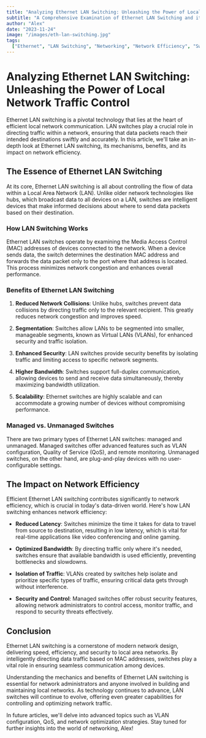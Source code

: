 ```yaml
---
title: "Analyzing Ethernet LAN Switching: Unleashing the Power of Local Network Traffic Control"
subtitle: "A Comprehensive Examination of Ethernet LAN Switching and its Role in Network Efficiency"
author: "Alex"
date: "2023-11-24"
image: "/images/eth-lan-switching.jpg"
tags:
  ["Ethernet", "LAN Switching", "Networking", "Network Efficiency", "Switches"]
---
```


# Analyzing Ethernet LAN Switching: Unleashing the Power of Local Network Traffic Control

Ethernet LAN switching is a pivotal technology that lies at the heart of efficient local network communication. LAN switches play a crucial role in directing traffic within a network, ensuring that data packets reach their intended destinations swiftly and accurately. In this article, we'll take an in-depth look at Ethernet LAN switching, its mechanisms, benefits, and its impact on network efficiency.

## The Essence of Ethernet LAN Switching

At its core, Ethernet LAN switching is all about controlling the flow of data within a Local Area Network (LAN). Unlike older network technologies like hubs, which broadcast data to all devices on a LAN, switches are intelligent devices that make informed decisions about where to send data packets based on their destination.

### How LAN Switching Works

Ethernet LAN switches operate by examining the Media Access Control (MAC) addresses of devices connected to the network. When a device sends data, the switch determines the destination MAC address and forwards the data packet only to the port where that address is located. This process minimizes network congestion and enhances overall performance.

### Benefits of Ethernet LAN Switching

1. **Reduced Network Collisions**: Unlike hubs, switches prevent data collisions by directing traffic only to the relevant recipient. This greatly reduces network congestion and improves speed.

2. **Segmentation**: Switches allow LANs to be segmented into smaller, manageable segments, known as Virtual LANs (VLANs), for enhanced security and traffic isolation.

3. **Enhanced Security**: LAN switches provide security benefits by isolating traffic and limiting access to specific network segments.

4. **Higher Bandwidth**: Switches support full-duplex communication, allowing devices to send and receive data simultaneously, thereby maximizing bandwidth utilization.

5. **Scalability**: Ethernet switches are highly scalable and can accommodate a growing number of devices without compromising performance.

### Managed vs. Unmanaged Switches

There are two primary types of Ethernet LAN switches: managed and unmanaged. Managed switches offer advanced features such as VLAN configuration, Quality of Service (QoS), and remote monitoring. Unmanaged switches, on the other hand, are plug-and-play devices with no user-configurable settings.

## The Impact on Network Efficiency

Efficient Ethernet LAN switching contributes significantly to network efficiency, which is crucial in today's data-driven world. Here's how LAN switching enhances network efficiency:

- **Reduced Latency**: Switches minimize the time it takes for data to travel from source to destination, resulting in low latency, which is vital for real-time applications like video conferencing and online gaming.

- **Optimized Bandwidth**: By directing traffic only where it's needed, switches ensure that available bandwidth is used efficiently, preventing bottlenecks and slowdowns.

- **Isolation of Traffic**: VLANs created by switches help isolate and prioritize specific types of traffic, ensuring critical data gets through without interference.

- **Security and Control**: Managed switches offer robust security features, allowing network administrators to control access, monitor traffic, and respond to security threats effectively.

## Conclusion

Ethernet LAN switching is a cornerstone of modern network design, delivering speed, efficiency, and security to local area networks. By intelligently directing data traffic based on MAC addresses, switches play a vital role in ensuring seamless communication among devices.

Understanding the mechanics and benefits of Ethernet LAN switching is essential for network administrators and anyone involved in building and maintaining local networks. As technology continues to advance, LAN switches will continue to evolve, offering even greater capabilities for controlling and optimizing network traffic.

In future articles, we'll delve into advanced topics such as VLAN configuration, QoS, and network optimization strategies. Stay tuned for further insights into the world of networking, Alex!
